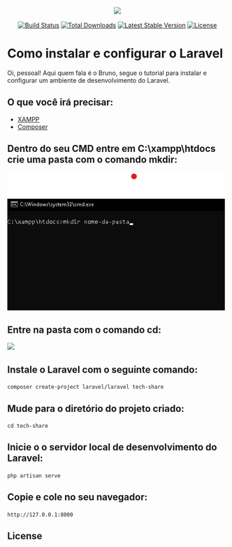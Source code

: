 <p align="center"><a href="https://laravel.com" target="_blank"><img src="https://raw.githubusercontent.com/laravel/art/master/logo-lockup/5%20SVG/2%20CMYK/1%20Full%20Color/laravel-logolockup-cmyk-red.svg" width="400"></a></p>

<p align="center">
<a href="https://travis-ci.org/laravel/framework"><img src="https://travis-ci.org/laravel/framework.svg" alt="Build Status"></a>
<a href="https://packagist.org/packages/laravel/framework"><img src="https://img.shields.io/packagist/dt/laravel/framework" alt="Total Downloads"></a>
<a href="https://packagist.org/packages/laravel/framework"><img src="https://img.shields.io/packagist/v/laravel/framework" alt="Latest Stable Version"></a>
<a href="https://packagist.org/packages/laravel/framework"><img src="https://img.shields.io/packagist/l/laravel/framework" alt="License"></a>
</p>

# Como instalar e configurar o Laravel 

Oi, pessoal! Aqui quem fala é o Bruno, segue o tutorial para instalar e configurar um ambiente de desenvolvimento do Laravel.

## O que você irá precisar:
- <a href="https://www.apachefriends.org/pt_br/index.html">XAMPP</a>
- <a href="https://getcomposer.org/download/">Composer</a>
## Dentro do seu CMD entre em C:\xampp\htdocs crie uma pasta com o comando mkdir: <br>
<img src="./img-tutorial/pasta.png">

## Entre na pasta com o comando cd:<br>
<img src="./img-tutorial/entrar na pasta.png">

## Instale o Laravel com o seguinte comando:<br>
`composer create-project laravel/laravel tech-share`

## Mude para o diretório do projeto criado:
`cd tech-share`

## Inicie o o servidor local de desenvolvimento do Laravel:
`php artisan serve`

## Copie e cole no seu navegador:
`http://127.0.0.1:8000`




## License
